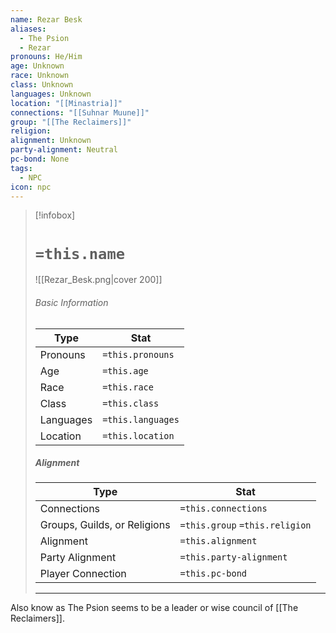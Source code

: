 ```yaml
---
name: Rezar Besk
aliases:
  - The Psion
  - Rezar
pronouns: He/Him
age: Unknown
race: Unknown
class: Unknown
languages: Unknown
location: "[[Minastria]]"
connections: "[[Suhnar Muune]]"
group: "[[The Reclaimers]]"
religion: 
alignment: Unknown
party-alignment: Neutral
pc-bond: None
tags:
  - NPC
icon: npc
---
```

> [!infobox]
> # `=this.name` 
> ![[Rezar_Besk.png|cover 200]]
> ###### Basic Information
> | Type | Stat |
> | ---- | ---- |
> | Pronouns | `=this.pronouns` |
> | Age | `=this.age` |
> |  Race | `=this.race` |
> |  Class    | `=this.class`   |
> |  Languages | `=this.languages` |
> | Location | `=this.location` |
>
> ##### Alignment
> | Type | Stat |
> | ---- | ---- |
> | Connections| `=this.connections` |
> | Groups, Guilds, or Religions | `=this.group` `=this.religion`|
> | Alignment| `=this.alignment` |
> | Party Alignment| `=this.party-alignment` |
> | Player Connection| `=this.pc-bond` |
> ---

Also know as The Psion seems to be a leader or wise council of [[The Reclaimers]].